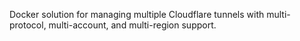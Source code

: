 Docker solution for managing multiple Cloudflare tunnels with multi-protocol, multi-account, and multi-region support.
